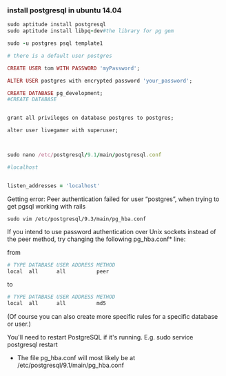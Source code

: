 ### install postgresql in ubuntu 14.04


```ruby
sudo aptitude install postgresql
sudo aptitude install libpq-dev#the library for pg gem

sudo -u postgres psql template1 

# there is a default user postgres 

CREATE USER tom WITH PASSWORD 'myPassword';

ALTER USER postgres with encrypted password 'your_password';

CREATE DATABASE pg_development;  
#CREATE DATABASE  


grant all privileges on database postgres to postgres; 

alter user livegamer with superuser; 



sudo nano /etc/postgresql/9.1/main/postgresql.conf

#localhost


listen_addresses = 'localhost'  

```



Getting error: Peer authentication failed for user “postgres”, when trying to get pgsql working with rails

```
sudo vim /etc/postgresql/9.3/main/pg_hba.conf 
```

If you intend to use password authentication over Unix sockets instead of the peer method, try changing the following pg_hba.conf* line:

from
```ruby
# TYPE DATABASE USER ADDRESS METHOD
local  all      all          peer

```

to

```ruby
# TYPE DATABASE USER ADDRESS METHOD
local  all      all          md5
```
(Of course you can also create more specific rules for a specific database or user.)

You'll need to restart PostgreSQL if it's running. E.g. sudo service postgresql restart

* The file pg_hba.conf will most likely be at /etc/postgresql/9.1/main/pg_hba.conf

